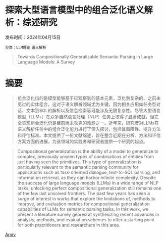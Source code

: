# 探索大型语言模型中的组合泛化语义解析：综述研究

发布时间：2024年04月15日

`分类：LLM理论` `语义解析`

> Towards Compositionally Generalizable Semantic Parsing in Large Language Models: A Survey

# 摘要

> 组合泛化指的是模型能够基于已观察到的基本元素，泛化到复杂的、之前未见过的实体组合。这对于语义解析领域尤为关键，因为相关应用如任务型对话、文本到SQL的解析以及信息检索等可能涉及无限复杂性。尽管大型语言模型（LLMs）在众多自然语言处理（NLP）任务上取得了显著成就，但完全实现组合泛化仍是目前尚未攻克的难题之一。近年来，研究者对LLMs在语义解析任务中的组合泛化能力进行了深入探讨，包括其局限性、提升方法和评估标准。本文提供了一份文献综述，旨在整合近期在分析、方法和评估方案方面的进展，为该领域的实践者和研究者提供一个研究的起点。

> Compositional generalization is the ability of a model to generalize to complex, previously unseen types of combinations of entities from just having seen the primitives. This type of generalization is particularly relevant to the semantic parsing community for applications such as task-oriented dialogue, text-to-SQL parsing, and information retrieval, as they can harbor infinite complexity. Despite the success of large language models (LLMs) in a wide range of NLP tasks, unlocking perfect compositional generalization still remains one of the few last unsolved frontiers. The past few years has seen a surge of interest in works that explore the limitations of, methods to improve, and evaluation metrics for compositional generalization capabilities of LLMs for semantic parsing tasks. In this work, we present a literature survey geared at synthesizing recent advances in analysis, methods, and evaluation schemes to offer a starting point for both practitioners and researchers in this area.

[Arxiv](https://arxiv.org/abs/2404.13074)